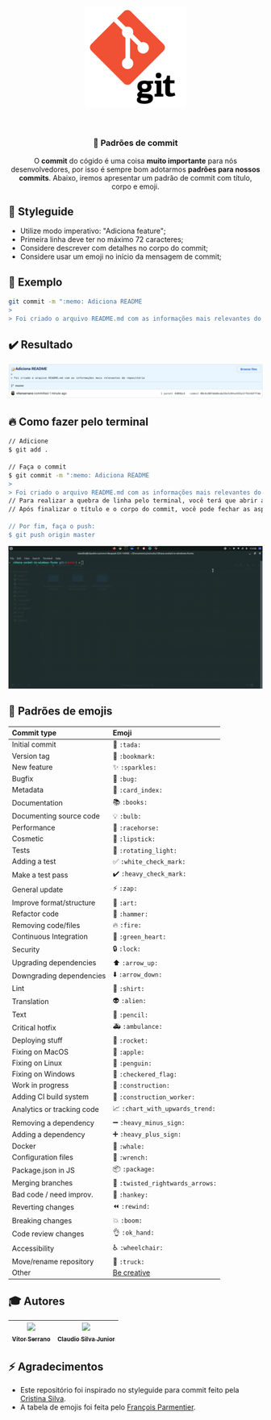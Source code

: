 <h4 align="center"> 
  <img src=".github/Git.png" width="200">
</h4>

<br>

<h3 align="center">
  📄 Padrões de commit 
</h3>

<p align="center">
  O <strong>commit</strong> do cógido é uma coisa <strong>muito importante</strong> para nós desenvolvedores, por isso é sempre bom adotarmos <strong>padrões para nossos commits</strong>. Abaixo, iremos apresentar um padrão de commit com título, corpo e emoji.
</p>

## 🎨 Styleguide

- Utilize modo imperativo: "Adiciona feature";
- Primeira linha deve ter no máximo 72 caracteres;
- Considere descrever com detalhes no corpo do commit;
- Considere usar um emoji no início da mensagem de commit;

## 📝 Exemplo
```bash
git commit -m ":memo: Adiciona README
>
> Foi criado o arquivo README.md com as informações mais relevantes do repositório"
``` 

## ✔️ Resultado

<img src=".github/Result.png">

## 🔥 Como fazer pelo terminal

```bash
// Adicione
$ git add .

// Faça o commit
$ git commit -m ":memo: Adiciona README
>
> Foi criado o arquivo README.md com as informações mais relevantes do repositório"
// Para realizar a quebra de linha pelo terminal, você terá que abrir aspas " e clicar enter sem fechar as aspas " 
// Após finalizar o título e o corpo do commit, você pode fechar as aspas "

// Por fim, faça o push: 
$ git push origin master
```

<img src=".github/commit_ex.gif">

## 🚀 Padrões de emojis

|   Commit type              | Emoji                                         |
|:---------------------------|:----------------------------------------------|
| Initial commit             | :tada: `:tada:`                               |
| Version tag                | :bookmark: `:bookmark:`                       |
| New feature                | :sparkles: `:sparkles:`                       |
| Bugfix                     | :bug: `:bug:`                                 |
| Metadata                   | :card_index: `:card_index:`                   |
| Documentation              | :books: `:books:`                             |
| Documenting source code    | :bulb: `:bulb:`                               |
| Performance                | :racehorse: `:racehorse:`                     |
| Cosmetic                   | :lipstick: `:lipstick:`                       |
| Tests                      | :rotating_light: `:rotating_light:`           |
| Adding a test              | :white_check_mark: `:white_check_mark:`       |
| Make a test pass           | :heavy_check_mark: `:heavy_check_mark:`       |
| General update             | :zap: `:zap:`                                 |
| Improve format/structure   | :art: `:art:`                                 |
| Refactor code              | :hammer: `:hammer:`                           |
| Removing code/files        | :fire: `:fire:`                               |
| Continuous Integration     | :green_heart: `:green_heart:`                 |
| Security                   | :lock: `:lock:`                               |
| Upgrading dependencies     | :arrow_up: `:arrow_up:`                       |
| Downgrading dependencies   | :arrow_down: `:arrow_down:`                   |
| Lint                       | :shirt: `:shirt:`                             |
| Translation                | :alien: `:alien:`                             |
| Text                       | :pencil: `:pencil:`                           |
| Critical hotfix            | :ambulance: `:ambulance:`                     |
| Deploying stuff            | :rocket: `:rocket:`                           |
| Fixing on MacOS            | :apple: `:apple:`                             |
| Fixing on Linux            | :penguin: `:penguin:`                         |
| Fixing on Windows          | :checkered_flag: `:checkered_flag:`           |
| Work in progress           | :construction:  `:construction:`              |
| Adding CI build system     | :construction_worker: `:construction_worker:` |
| Analytics or tracking code | :chart_with_upwards_trend: `:chart_with_upwards_trend:` |
| Removing a dependency      | :heavy_minus_sign: `:heavy_minus_sign:`       |
| Adding a dependency        | :heavy_plus_sign: `:heavy_plus_sign:`         |
| Docker                     | :whale: `:whale:`                             |
| Configuration files        | :wrench: `:wrench:`                           |
| Package.json in JS         | :package: `:package:`                         |
| Merging branches           | :twisted_rightwards_arrows: `:twisted_rightwards_arrows:` |
| Bad code / need improv.    | :hankey: `:hankey:`                           |
| Reverting changes          | :rewind: `:rewind:`                           |
| Breaking changes           | :boom: `:boom:`                               |
| Code review changes        | :ok_hand: `:ok_hand:`                         |
| Accessibility              | :wheelchair: `:wheelchair:`                   |
| Move/rename repository     | :truck: `:truck:`                             |
| Other                      | [Be creative](http://www.emoji-cheat-sheet.com/)  |


## 🎓 Autores 

| [<img src="https://avatars3.githubusercontent.com/u/51726945?s=460&u=d5955a541dbd8ec498acdfb669fbb81e531ee04c&v=4" width=115><br><sub>Vitor Serrano</sub>](https://github.com/vitorserrano) | [<img src="https://avatars1.githubusercontent.com/u/42524939?s=460&u=83f814740866ad88b1908f3b60f34a295a845938&v=4" width=115><br><sub>Claudio Silva Junior</sub>](https://github.com/Claudio-code) |
| :---: | :---: |

## ⚡ Agradecimentos

- Este repositório foi inspirado no styleguide para commit feito pela [Cristina Silva](https://github.com/crissilvaeng).
- A tabela de emojis foi feita pelo [François Parmentier](https://github.com/parmentf).